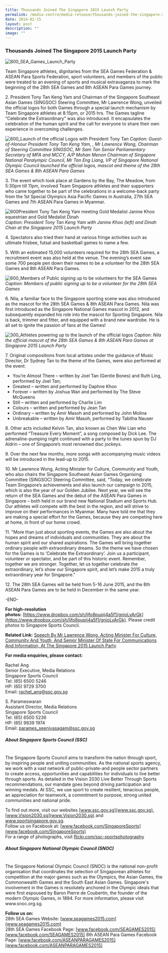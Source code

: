 ```yaml
---
title: Thousands Joined The Singapore 2015 Launch Party
permalink: /media-centre/media-release/thousands-joined-the-singapore-2015-launch-party/
date: 2014-02-15
layout: post
description: ""
image: ""
---
```

### **Thousands Joined The Singapore 2015 Launch Party**
![800_SEA_Games_Launch_Party](/images/Media%20Centre/Media%20Release/2014/February/800_SEA_Games_Launch_Party.jpeg)

Team Singapore athletes, dignitaries from the SEA Games Federation & ASEAN Para Sports Federation, sport volunteers, and members of the public were treated to an evening of sports and musical extravaganza to mark the beginning of the 28th SEA Games and 8th ASEAN Para Games journey.

2\. President Tony Tan Keng Yam and Chairman of the Singapore Southeast Asian Games (SINGSOC) Steering Committee, Mr Lawrence Wong, unveiled the official logos for both Games through a special launch mechanism by Team Singapore athletes at 8:15pm, or 2015 hrs. The Games tagline “Celebrate the Extraordinary” was also introduced. It encapsulates the celebration of the human spirit and the call for everyone to share their own experience in overcoming challenges.

![600_Launch of the official Logos with President Tony Tan](/images/Media%20Centre/Media%20Release/2014/February/600_Launch%20of%20the%20official%20Logos%20with%20President%20Tony%20Tan.jpeg)
*Caption: Guest-of-Honour President Tony Tan Keng Yam, , Mr Lawrence Wong, Chairman of Steering Committee SINGSOC, Mr Sam Tan Senior Parliamentary Secretary of MFA and MCCY, A/P Mohan Menon Chairman of Singapore National Paralympic Council, Mr Tan Eng Liang, VP of Singapore National Olympic Council launched the official logos, mascot and theme of the 28th SEA Games & 8th ASEAN Para Games*

3\. The event which took place at Gardens by the Bay, The Meadow, from 5:30pm till 11pm, involved Team Singapore athletes and their supporters who came together to be part of the celebrations in a welcome-back party from the 1st Special Olympics Asia Pacific Games in Australia, 27th SEA Games and 7th ASEAN Para Games in Myanmar.

![600President Tony Tan Keng Yam meeting Gold Medalist Janine Khoo equestrian and Gold Medalist Dinah](/images/Media%20Centre/Media%20Release/2014/February/600President%20Tony%20Tan%20Keng%20Yam%20meeting%20Gold%20Medalist%20Janine%20Khoo%20equestrian%20and%20Gold%20Medalist.jpeg)
*Caption: President Tony Tan Keng Yam with Janine Khoo (left) and Dinah Chan at the Singapore 2015 Launch Party*

4\. Spectators also tried their hand at various fringe activities such as ultimate frisbee, futsal and basketball games to name a few.

5\. With an estimated 15,000 volunteers required for the 28th SEA Games, a recruitment event was also held at the venue. The evening’s event saw some 700 people pen down their names to be a volunteer for the 28th SEA Games and 8th ASEAN Para Games.

![600_Members of Public signing up to be volunteers for the SEA Games](/images/Media%20Centre/Media%20Release/2014/February/600_Members%20of%20Public%20signing%20up%20to%20be%20volunteers%20for%20the%20SEA%20Games.jpeg)
_Caption: Members of public signing up to be a volunteer for the 28th SEA Games_

6\. Nila, a familiar face to the Singapore sporting scene was also introduced as the mascot for the 28th SEA Games & 8th ASEAN Para Games. Nila was first introduced as the Singapore National Games mascot in 2012, and subsequently expanded his role into the mascot for Sporting Singapore. Nila is back, trimmer and fitter, and equipped with a brand new wardrobe. He is all set to ignite the passion of fans at the Games!

![300_Athletes powering up to the launch of the official logos](/images/Media%20Centre/Media%20Release/2014/February/300_Athletes%20powering%20up%20to%20the%20launch%20of%20the%20official%20logos.jpeg)
_Caption: Nila the official mascot of the 28th SEA Games & 8th ASEAN Para Games at Singapore 2015 Launch Party_

7\. Original compositions from local artistes under the guidance of Music Director, Dr Sydney Tan to the theme of the Games, were also performed at the event:

*   You’re Almost There – written by Joel Tan (Gentle Bones) and Ruth Ling, performed by Joel Tan; 
*   Greatest – written and performed by Daphne Khoo
*   Forever – written by Joshua Wan and performed by The Steve McQueens
*   Still – written and performed by Charlie Lim
*   Colours – written and performed by Jean Tan
*   Ordinary – written by Amir Masoh and performed by John Molina
*   Unbreakable – written by Amir Masoh, performed by Tabitha Nauser

8\. Other acts included Kelvin Tan, also known as Chen Wei Lian who performed “Treasure Every Moment”, a song composed by Dick Lee. The adrenaline-pumping night continued with a party to the tunes spun by DJ Aldrin – one of Singapore’s most renowned disc jockeys.

9\. Over the next few months, more songs with accompanying music videos will be introduced in the lead-up to 2015.

10\. Mr Lawrence Wong, Acting Minister for Culture, Community and Youth, who also chairs the Singapore Southeast Asian Games Organising Committee (SINGSOC) Steering Committee, said, “Today, we celebrate Team Singapore’s achievements and also launch our campaign to 2015, which is also the year of our Golden Jubilee. Next year, we will see the return of the SEA Games and the debut of the ASEAN Para Games in Singapore – both held in our brand new National Stadium and Sports Hub. Our athletes will compete with the best in the region, and will strive to improve on their performances in Myanmar. Many have told me that they are making a special effort for the Games, because they are competing here at home, in front of our home crowd.

11\. "More than just about sporting events, the Games are also about the hopes and dreams of individuals and communities. They are about the human spirit and our shared aspirations. The Games will bring together ordinary people with extraordinary dreams. So the theme we have chosen for the Games is to ‘Celebrate the Extraordinary’. Join us a participant, volunteer or spectator, and be part of this historic event. Remember, together we are stronger. Together, let us together celebrate the extraordinary, let’s show our Singapore spirit, and let’s make 2015 a truly extraordinary year for Singapore."

12\. The 28th SEA Games will be held from 5-16 June 2015, and the 8th ASEAN Para Games are to be held in December in the same year.

\-END-

**For high-resolution photos:** [https://www.dropbox.com/sh/ljfo8pupij4a5f1/gnioLyArGk](https://www.dropbox.com/sh/ljfo8pupij4a5f1/gnioLyArGk). Please credit photos to Singapore Sports Council.

**Related Link:**
[Speech By Mr Lawrence Wong, Acting Minister For Culture, Community And Youth, And Senior Minister Of State For Communications And Information, At The Singapore 2015 Launch Party](/media-centre/speeches/the-singapore-2015-launch-party/)

**For media enquiries, please contact:**  
  
Rachel Ang  
Senior Executive, Media Relations  
Singapore Sports Council  
Tel: (65) 6500 5246  
HP: (65) 9729 3700  
Email: [rachel\_ang@ssc.gov.sg](mailto:rachel\_ang@ssc.gov.sg)
  
S. Parameswaran  
Assistant Director, Media Relations  
Singapore Sports Council  
Tel: (65) 6500 5236  
HP: (65) 9839 1974  
Email: [parames\_seenivasagam@ssc.gov.sg](mailto:parames\_seenivasagam@ssc.gov.sg)
  
  
##### **About Singapore Sports Council (SSC)**  
<br>
The Singapore Sports Council aims to transform the nation through sport, by inspiring people and uniting communities. As the national sports agency, we work with a vast network of public-private-and people sector partners to create access, opportunities and capabilities for individuals to live better through sports. As detailed in the Vision 2030 Live Better Through Sports recommendations, our mandate goes beyond driving participation and winning medals. At SSC, we use sport to create resilient, tenacious people, an appreciation for teamwork, a commitment to purpose, strong united communities and national pride.  
  
To find out more, visit our websites [www.ssc.gov.sg](www.ssc.gov.sg), [www.Vision2030.sg](www.Vision2030.sg) and www.sportsingapore.gov.sg. <br> 
Follow us on Facebook at: [www.facebook.com/SingaporeSports](www.facebook.com/SingaporeSports)  <br>
For a range of photographs, visit [flickr.com/ssc-sportsphotography](flickr.com/ssc-sportsphotography)  <br>
  
##### **About Singapore National Olympic Council (SNOC)**  
 <br>
The Singapore National Olympic Council (SNOC) is the national non-profit organisation that coordinates the selection of Singaporean athletes for competition at the major games such as the Olympics, the Asian Games, the Commonwealth Games and the South East Asian Games. Singapore's involvement in the Games is resolutely anchored in the Olympic ideals that were first espoused by Baron Pierre de Coubertin, the founder of the modern Olympic Games, in 1894. For more information, please visit www.snoc.org.sg.  
  
**Follow us on:**  
28th SEA Games Website: [www.seagames2015.com](www.seagames2015.com)  
28th SEA Games Facebook Page: [www.facebook.com/SEAGAMES2015](www.facebook.com/SEAGAMES2015)
8th ASEAN Para Games Facebook Page: [www.facebook.com/ASEANPARAGAMES2015](www.facebook.com/ASEANPARAGAMES2015)
